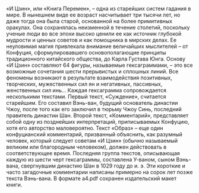 <!--2025-09-01 16:05:46--><!--pdate:2012-->
«И Цзин», или «Книга Перемен», – одна из старейших систем гадания в мире. В нынешнем виде ее возраст насчитывает три тысячи лет, но даже тогда она была старой, основанной на более примитивных оракулах. Она сохранялась неизменной в течение столетий, поскольку ученые люди во все эпохи высоко ценили ее как источник глубокой мудрости и ценных советов и как помощника в мирских делах. Ее неуловимая магия привлекала внимание величайших мыслителей – от Конфуция, сформулировавшего основополагающие принципы традиционного китайского общества, до Карла Густава Юнга.
Основу «И Цзин» составляют 64 фигуры, называемые гексаграммами, – это все возможные сочетания шести прерывистых и сплошных линий. Все феномены возникают в результате взаимодействия позитивных, творческих, мужественных сил ян и негативных, пассивных, женственных сил инь…
Каждая гексаграмма сопровождается несколькими текстами. Первый текст, «Суждение», считается старейшим. Его составил Вэнь-ван, будущий основатель династии Чжоу, после того как его заключил в тюрьму Чжоу Синь, последний правитель династии Шан. Второй текст, «Комментарий», представляет собой одну из позднейших интерпретаций, приписываемых Конфуцию, хотя его авторство маловероятно. Текст «Образ» – еще один конфуцианский комментарий, призванный объяснить, как разумный человек, который следует советам «И Цзин» (обычно называемый великим или благородным человеком), должен действовать в соответствующее время. Последняя группа текстов, описывающая каждую из шести черт гексаграммы, составлена У-ваном, сыном Вэнь-вана, свергнувшим династию Шан в 1029 году до и. э. Эти короткие и часто загадочные комментарии написаны примерно на сорок лет позже текста Вэнь-вана.
В формате a4.pdf сохранен издательский макет книги.